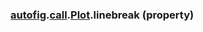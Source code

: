 ### [autofig](autofig.md).[call](autofig.call.md).[Plot](autofig.call.Plot.md).linebreak (property)



